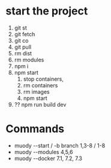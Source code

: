 <!-- Command: muody -l start -b branch -->

# start the project

1.  git st
2.  git fetch
3.  git co
4.  git pull
5.  rm dist
6.  rm modules
7.  npm i
8.  npm start
    1.  stop containers,
    2.  rm containers
    3.  rm images
    4.  npm start
9.  ?? npm run build dev

# Commands

-   muody --start / -b branch 1,3-8 / 1-8
-   muody --modules 4,5,6
-   muody --docker 7.1, 7.2, 7.3
